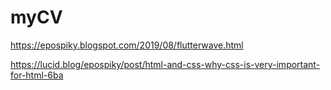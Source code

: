 # myCV
https://epospiky.blogspot.com/2019/08/flutterwave.html

https://lucid.blog/epospiky/post/html-and-css-why-css-is-very-important-for-html-6ba